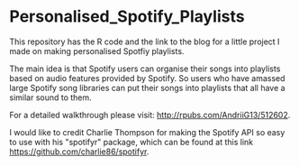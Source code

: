 # Personalised_Spotify_Playlists

This repository has the R code and the link to the blog for a little project I made on making personalised Spotfiy playlists.

The main idea is that Spotify users can organise their songs into playlists based on audio features provided by Spotify. So users who have amassed large Spotify song libraries can put their songs into playlists that all have a similar sound to them.

For a detailed walkthrough please visit: http://rpubs.com/AndriiG13/512602.

I would like to credit Charlie Thompson for making the Spotify API so easy to use with his "spotifyr" package, which can be found at this link https://github.com/charlie86/spotifyr.
